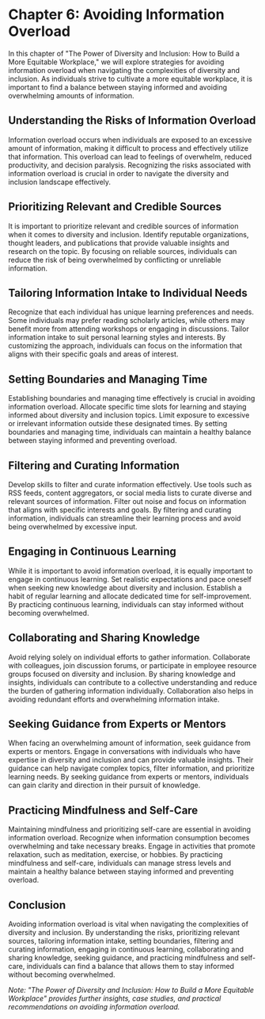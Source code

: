 Chapter 6: Avoiding Information Overload
========================================

In this chapter of "The Power of Diversity and Inclusion: How to Build a More Equitable Workplace," we will explore strategies for avoiding information overload when navigating the complexities of diversity and inclusion. As individuals strive to cultivate a more equitable workplace, it is important to find a balance between staying informed and avoiding overwhelming amounts of information.

Understanding the Risks of Information Overload
-----------------------------------------------

Information overload occurs when individuals are exposed to an excessive amount of information, making it difficult to process and effectively utilize that information. This overload can lead to feelings of overwhelm, reduced productivity, and decision paralysis. Recognizing the risks associated with information overload is crucial in order to navigate the diversity and inclusion landscape effectively.

Prioritizing Relevant and Credible Sources
------------------------------------------

It is important to prioritize relevant and credible sources of information when it comes to diversity and inclusion. Identify reputable organizations, thought leaders, and publications that provide valuable insights and research on the topic. By focusing on reliable sources, individuals can reduce the risk of being overwhelmed by conflicting or unreliable information.

Tailoring Information Intake to Individual Needs
------------------------------------------------

Recognize that each individual has unique learning preferences and needs. Some individuals may prefer reading scholarly articles, while others may benefit more from attending workshops or engaging in discussions. Tailor information intake to suit personal learning styles and interests. By customizing the approach, individuals can focus on the information that aligns with their specific goals and areas of interest.

Setting Boundaries and Managing Time
------------------------------------

Establishing boundaries and managing time effectively is crucial in avoiding information overload. Allocate specific time slots for learning and staying informed about diversity and inclusion topics. Limit exposure to excessive or irrelevant information outside these designated times. By setting boundaries and managing time, individuals can maintain a healthy balance between staying informed and preventing overload.

Filtering and Curating Information
----------------------------------

Develop skills to filter and curate information effectively. Use tools such as RSS feeds, content aggregators, or social media lists to curate diverse and relevant sources of information. Filter out noise and focus on information that aligns with specific interests and goals. By filtering and curating information, individuals can streamline their learning process and avoid being overwhelmed by excessive input.

Engaging in Continuous Learning
-------------------------------

While it is important to avoid information overload, it is equally important to engage in continuous learning. Set realistic expectations and pace oneself when seeking new knowledge about diversity and inclusion. Establish a habit of regular learning and allocate dedicated time for self-improvement. By practicing continuous learning, individuals can stay informed without becoming overwhelmed.

Collaborating and Sharing Knowledge
-----------------------------------

Avoid relying solely on individual efforts to gather information. Collaborate with colleagues, join discussion forums, or participate in employee resource groups focused on diversity and inclusion. By sharing knowledge and insights, individuals can contribute to a collective understanding and reduce the burden of gathering information individually. Collaboration also helps in avoiding redundant efforts and overwhelming information intake.

Seeking Guidance from Experts or Mentors
----------------------------------------

When facing an overwhelming amount of information, seek guidance from experts or mentors. Engage in conversations with individuals who have expertise in diversity and inclusion and can provide valuable insights. Their guidance can help navigate complex topics, filter information, and prioritize learning needs. By seeking guidance from experts or mentors, individuals can gain clarity and direction in their pursuit of knowledge.

Practicing Mindfulness and Self-Care
------------------------------------

Maintaining mindfulness and prioritizing self-care are essential in avoiding information overload. Recognize when information consumption becomes overwhelming and take necessary breaks. Engage in activities that promote relaxation, such as meditation, exercise, or hobbies. By practicing mindfulness and self-care, individuals can manage stress levels and maintain a healthy balance between staying informed and preventing overload.

Conclusion
----------

Avoiding information overload is vital when navigating the complexities of diversity and inclusion. By understanding the risks, prioritizing relevant sources, tailoring information intake, setting boundaries, filtering and curating information, engaging in continuous learning, collaborating and sharing knowledge, seeking guidance, and practicing mindfulness and self-care, individuals can find a balance that allows them to stay informed without becoming overwhelmed.

*Note: "The Power of Diversity and Inclusion: How to Build a More Equitable Workplace" provides further insights, case studies, and practical recommendations on avoiding information overload.*
